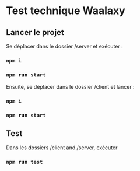 # Test technique Waalaxy

## Lancer le projet
Se déplacer dans le dossier /server et exécuter :
### `npm i`
### `npm run start`

Ensuite, se déplacer dans le dossier /client et lancer :
### `npm i`
### `npm run start`

## Test
Dans les dossiers /client and /server, exécuter
### `npm run test`
